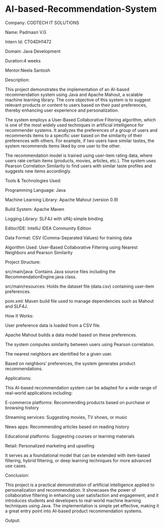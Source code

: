 # AI-based-Recommendation-System

Company: CODTECH IT SOLUTIONS

Name: Padmasri V.G

Intern Id: CT04DH1472

Domain: Java Development

Duration:4 weeks

Mentor:Neela Santosh

Description:

This project demonstrates the implementation of an AI-based recommendation system using Java and Apache Mahout, a scalable machine learning library. The core objective of this system is to suggest relevant products or content to users based on their past preferences, thereby enhancing user experience and personalization.

The system employs a User-Based Collaborative Filtering algorithm, which is one of the most widely used techniques in artificial intelligence for recommender systems. It analyzes the preferences of a group of users and recommends items to a specific user based on the similarity of their preferences with others. For example, if two users have similar tastes, the system recommends items liked by one user to the other.

The recommendation model is trained using user-item rating data, where users rate certain items (products, movies, articles, etc.). The system uses Pearson Correlation Similarity to find users with similar taste profiles and suggests new items accordingly.

Tools & Technologies Used:

Programming Language: Java

Machine Learning Library: Apache Mahout (version 0.9)

Build System: Apache Maven

Logging Library: SLF4J with slf4j-simple binding

Editor/IDE: IntelliJ IDEA Community Edition

Data Format: CSV (Comma-Separated Values) for training data

Algorithm Used: User-Based Collaborative Filtering using Nearest Neighbors and Pearson Similarity

Project Structure:

src/main/java: Contains Java source files including the RecommendationEngine.java class.

src/main/resources: Holds the dataset file (data.csv) containing user-item preferences.

pom.xml: Maven build file used to manage dependencies such as Mahout and SLF4J.

How It Works:

User preference data is loaded from a CSV file.

Apache Mahout builds a data model based on these preferences.

The system computes similarity between users using Pearson correlation.

The nearest neighbors are identified for a given user.

Based on neighbors’ preferences, the system generates product recommendations.

Applications:

This AI-based recommendation system can be adapted for a wide range of real-world applications including:

E-commerce platforms: Recommending products based on purchase or browsing history

Streaming services: Suggesting movies, TV shows, or music

News apps: Recommending articles based on reading history

Educational platforms: Suggesting courses or learning materials

Retail: Personalized marketing and upselling

It serves as a foundational model that can be extended with item-based filtering, hybrid filtering, or deep learning techniques for more advanced use cases.

Conclusion:

This project is a practical demonstration of artificial intelligence applied to personalization and recommendation. It showcases the power of collaborative filtering in enhancing user satisfaction and engagement, and it introduces students and developers to real-world machine learning techniques using Java. The implementation is simple yet effective, making it a great entry point into AI-based product recommendation systems.

Output:

